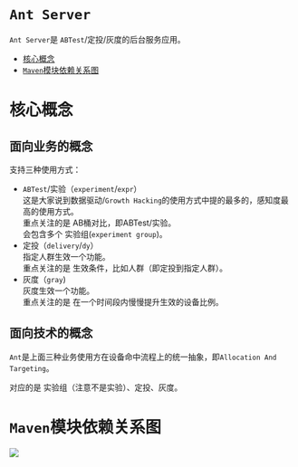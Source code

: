 # `Ant Server`

`Ant Server`是 `ABTest`/定投/灰度的后台服务应用。

<!-- START doctoc generated TOC please keep comment here to allow auto update -->
<!-- DON'T EDIT THIS SECTION, INSTEAD RE-RUN doctoc TO UPDATE -->


- [核心概念](#%E6%A0%B8%E5%BF%83%E6%A6%82%E5%BF%B5)
- [`Maven`模块依赖关系图](#maven%E6%A8%A1%E5%9D%97%E4%BE%9D%E8%B5%96%E5%85%B3%E7%B3%BB%E5%9B%BE)

<!-- END doctoc generated TOC please keep comment here to allow auto update -->

# 核心概念

## 面向业务的概念

支持三种使用方式：

- `ABTest`/实验（`experiment`/`expr`）  
    这是大家说到数据驱动/`Growth Hacking`的使用方式中提的最多的，感知度最高的使用方式。  
    重点关注的是 AB桶对比，即ABTest/实验。  
    会包含多个 实验组(`experiment group`)。
- 定投（`delivery`/`dy`）  
    指定人群生效一个功能。  
    重点关注的是 生效条件，比如人群（即定投到指定人群）。
- 灰度（`gray`)  
    灰度生效一个功能。  
    重点关注的是 在一个时间段内慢慢提升生效的设备比例。

## 面向技术的概念

`Ant`是上面三种业务使用方在设备命中流程上的统一抽象，即`Allocation And Targeting`。

对应的是 实验组（注意不是实验）、定投、灰度。

# `Maven`模块依赖关系图

![](docs/maven-module.jpg)
